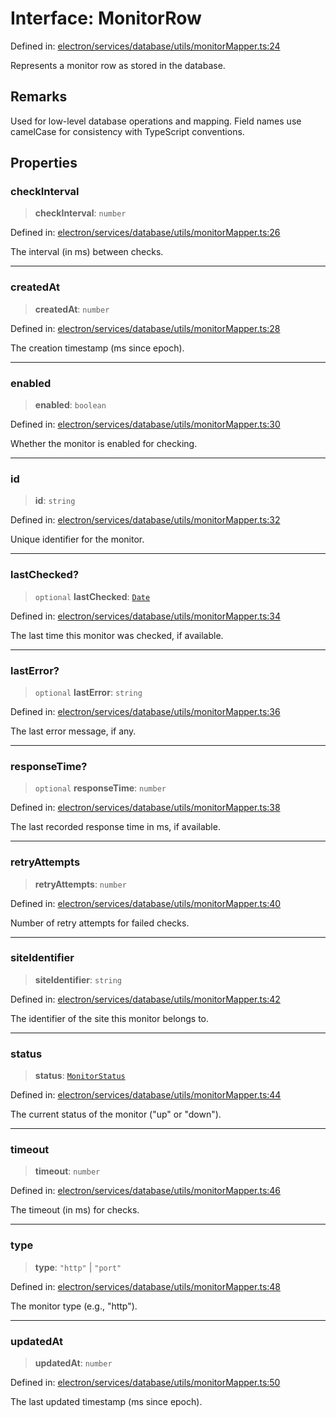 # Interface: MonitorRow

Defined in: [electron/services/database/utils/monitorMapper.ts:24](https://github.com/Nick2bad4u/Uptime-Watcher/blob/8a1973382d5fe14c52996ecda381894eb7ecd4a6/electron/services/database/utils/monitorMapper.ts#L24)

Represents a monitor row as stored in the database.

## Remarks

Used for low-level database operations and mapping.
Field names use camelCase for consistency with TypeScript conventions.

## Properties

### checkInterval

> **checkInterval**: `number`

Defined in: [electron/services/database/utils/monitorMapper.ts:26](https://github.com/Nick2bad4u/Uptime-Watcher/blob/8a1973382d5fe14c52996ecda381894eb7ecd4a6/electron/services/database/utils/monitorMapper.ts#L26)

The interval (in ms) between checks.

***

### createdAt

> **createdAt**: `number`

Defined in: [electron/services/database/utils/monitorMapper.ts:28](https://github.com/Nick2bad4u/Uptime-Watcher/blob/8a1973382d5fe14c52996ecda381894eb7ecd4a6/electron/services/database/utils/monitorMapper.ts#L28)

The creation timestamp (ms since epoch).

***

### enabled

> **enabled**: `boolean`

Defined in: [electron/services/database/utils/monitorMapper.ts:30](https://github.com/Nick2bad4u/Uptime-Watcher/blob/8a1973382d5fe14c52996ecda381894eb7ecd4a6/electron/services/database/utils/monitorMapper.ts#L30)

Whether the monitor is enabled for checking.

***

### id

> **id**: `string`

Defined in: [electron/services/database/utils/monitorMapper.ts:32](https://github.com/Nick2bad4u/Uptime-Watcher/blob/8a1973382d5fe14c52996ecda381894eb7ecd4a6/electron/services/database/utils/monitorMapper.ts#L32)

Unique identifier for the monitor.

***

### lastChecked?

> `optional` **lastChecked**: [`Date`](https://developer.mozilla.org/docs/Web/JavaScript/Reference/Global_Objects/Date)

Defined in: [electron/services/database/utils/monitorMapper.ts:34](https://github.com/Nick2bad4u/Uptime-Watcher/blob/8a1973382d5fe14c52996ecda381894eb7ecd4a6/electron/services/database/utils/monitorMapper.ts#L34)

The last time this monitor was checked, if available.

***

### lastError?

> `optional` **lastError**: `string`

Defined in: [electron/services/database/utils/monitorMapper.ts:36](https://github.com/Nick2bad4u/Uptime-Watcher/blob/8a1973382d5fe14c52996ecda381894eb7ecd4a6/electron/services/database/utils/monitorMapper.ts#L36)

The last error message, if any.

***

### responseTime?

> `optional` **responseTime**: `number`

Defined in: [electron/services/database/utils/monitorMapper.ts:38](https://github.com/Nick2bad4u/Uptime-Watcher/blob/8a1973382d5fe14c52996ecda381894eb7ecd4a6/electron/services/database/utils/monitorMapper.ts#L38)

The last recorded response time in ms, if available.

***

### retryAttempts

> **retryAttempts**: `number`

Defined in: [electron/services/database/utils/monitorMapper.ts:40](https://github.com/Nick2bad4u/Uptime-Watcher/blob/8a1973382d5fe14c52996ecda381894eb7ecd4a6/electron/services/database/utils/monitorMapper.ts#L40)

Number of retry attempts for failed checks.

***

### siteIdentifier

> **siteIdentifier**: `string`

Defined in: [electron/services/database/utils/monitorMapper.ts:42](https://github.com/Nick2bad4u/Uptime-Watcher/blob/8a1973382d5fe14c52996ecda381894eb7ecd4a6/electron/services/database/utils/monitorMapper.ts#L42)

The identifier of the site this monitor belongs to.

***

### status

> **status**: [`MonitorStatus`](../../../../../../shared/types/type-aliases/MonitorStatus.md)

Defined in: [electron/services/database/utils/monitorMapper.ts:44](https://github.com/Nick2bad4u/Uptime-Watcher/blob/8a1973382d5fe14c52996ecda381894eb7ecd4a6/electron/services/database/utils/monitorMapper.ts#L44)

The current status of the monitor ("up" or "down").

***

### timeout

> **timeout**: `number`

Defined in: [electron/services/database/utils/monitorMapper.ts:46](https://github.com/Nick2bad4u/Uptime-Watcher/blob/8a1973382d5fe14c52996ecda381894eb7ecd4a6/electron/services/database/utils/monitorMapper.ts#L46)

The timeout (in ms) for checks.

***

### type

> **type**: `"http"` \| `"port"`

Defined in: [electron/services/database/utils/monitorMapper.ts:48](https://github.com/Nick2bad4u/Uptime-Watcher/blob/8a1973382d5fe14c52996ecda381894eb7ecd4a6/electron/services/database/utils/monitorMapper.ts#L48)

The monitor type (e.g., "http").

***

### updatedAt

> **updatedAt**: `number`

Defined in: [electron/services/database/utils/monitorMapper.ts:50](https://github.com/Nick2bad4u/Uptime-Watcher/blob/8a1973382d5fe14c52996ecda381894eb7ecd4a6/electron/services/database/utils/monitorMapper.ts#L50)

The last updated timestamp (ms since epoch).
